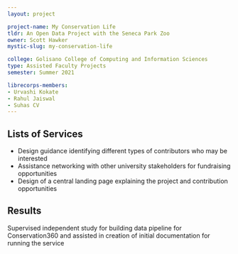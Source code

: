 ```yaml
---
layout: project

project-name: My Conservation Life
tldr: An Open Data Project with the Seneca Park Zoo
owner: Scott Hawker
mystic-slug: my-conservation-life

college: Golisano College of Computing and Information Sciences
type: Assisted Faculty Projects
semester: Summer 2021

librecorps-members:
- Urvashi Kokate
- Rahul Jaiswal
- Suhas CV
---
```


## Lists of Services
- Design guidance identifying different types of contributors who may be interested
- Assistance networking with other university stakeholders for fundraising opportunities
- Design of a central landing page explaining the project and contribution opportunities

## Results

Supervised independent study for building data pipeline for Conservation360 and assisted in creation of initial documentation for running the service
